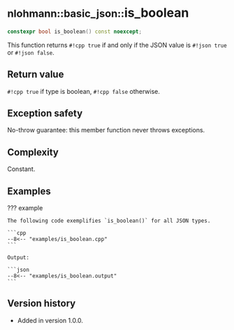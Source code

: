 # <small>nlohmann::basic_json::</small>is_boolean

```cpp
constexpr bool is_boolean() const noexcept;
```

This function returns `#!cpp true` if and only if the JSON value is `#!json true` or `#!json false`.

## Return value

`#!cpp true` if type is boolean, `#!cpp false` otherwise.

## Exception safety

No-throw guarantee: this member function never throws exceptions.

## Complexity

Constant.

## Examples

??? example

    The following code exemplifies `is_boolean()` for all JSON types.

    ```cpp
    --8<-- "examples/is_boolean.cpp"
    ```

    Output:

    ```json
    --8<-- "examples/is_boolean.output"
    ```

## Version history

- Added in version 1.0.0.
